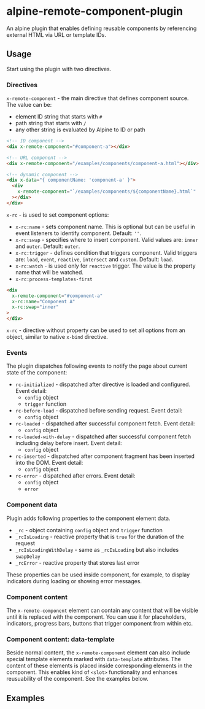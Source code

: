 # alpine-remote-component-plugin

An alpine plugin that enables defining reusable components by referencing external HTML via URL or template IDs.

## Usage

Start using the plugin with two directives.

### Directives

`x-remote-component` - the main directive that defines component source. The value can be:

- element ID string that starts with `#`
- path string that starts with `/`
- any other string is evaluated by Alpine to ID or path

```html
<!-- ID component -->
<div x-remote-component="#component-a"></div>

<!-- URL component -->
<div x-remote-component="/examples/components/component-a.html"></div>

<!-- dynamic component -->
<div x-data="{ componentName: 'component-a' }">
  <div
    x-remote-component="`/examples/components/${componentName}.html`"
  ></div>
</div>
```

`x-rc` - is used to set component options:

- `x-rc:name` - sets component name. This is optional but can be useful in event listeners to identify component. Default: `''`.
- `x-rc:swap` - specifies where to insert component. Valid values are: `inner` and `outer`. Default: `outer`.
- `x-rc:trigger` - defines condition that triggers component. Valid triggers are: `load`, `event`, `reactive`, `intersect` and `custom`. Default: `load`.
- `x-rc:watch` - is used only for `reactive` trigger. The value is the property name that will be watched.
- `x-rc:process-templates-first`

```html
<div 
  x-remote-component="#component-a"
  x-rc:name="Component A"
  x-rc:swap="inner"
>
</div>
```

`x-rc` - directive without property can be used to set all options from an object, similar to native `x-bind` directive.

### Events

The plugin dispatches following events to notify the page about current state of the component:

- `rc-initialized` - dispatched after directive is loaded and configured. Event detail:
    - `config` object
    - `trigger` function
- `rc-before-load` - dispatched before sending request. Event detail:
    - `config` object
- `rc-loaded` - dispatched after successful component fetch. Event detail:
    - `config` object
- `rc-loaded-with-delay` - dispatched after successful component fetch including delay before insert. Event detail:
    - `config` object
- `rc-inserted` - dispatched after component fragment has been inserted into the DOM. Event detail:
    - `config` object
- `rc-error` - dispatched after errors. Event detail:
    - `config` object
    - `error`

### Component data

Plugin adds following properties to the component element data.

- `_rc` - object containing `config` object and `trigger` function
- `_rcIsLoading` - reactive property that is `true` for the duration of the request
- `_rcIsLoadingWithDelay` - same as `_rcIsLoading` but also includes `swapDelay`
- `_rcError` - reactive property that stores last error

These properties can be used inside component, for example, to display indicators during loading or showing error messages.

### Component content

The `x-remote-component` element can contain any content that will be visible until it is replaced with the component. You can use it for placeholders, indicators, progress bars, buttons that trigger component from within etc.

### Component content: data-template

Beside normal content, the `x-remote-component` element can also include special template elements marked with `data-template` attributes. The content of these elements is placed inside corresponding elements in the component. This enables kind of `<slot>` functionality and enhances reusuability of the component. See the examples below.

## Examples
